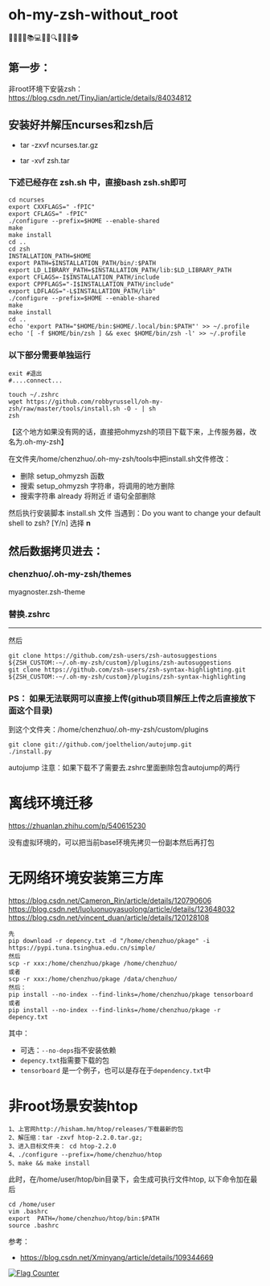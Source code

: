 # oh-my-zsh-without_root
🤝💡🚀🔬📚💻🌐💬🔍🎯🔄🧪🕵️

## 第一步：
非root环境下安装zsh：https://blog.csdn.net/TinyJian/article/details/84034812


## 安装好并解压ncurses和zsh后

- tar -zxvf ncurses.tar.gz

- tar -xvf zsh.tar

### 下述已经存在 zsh.sh 中，直接bash zsh.sh即可
```
cd ncurses
export CXXFLAGS=" -fPIC"
export CFLAGS=" -fPIC"
./configure --prefix=$HOME --enable-shared
make
make install
cd ..
cd zsh
INSTALLATION_PATH=$HOME
export PATH=$INSTALLATION_PATH/bin/:$PATH
export LD_LIBRARY_PATH=$INSTALLATION_PATH/lib:$LD_LIBRARY_PATH
export CFLAGS=-I$INSTALLATION_PATH/include
export CPPFLAGS="-I$INSTALLATION_PATH/include"
export LDFLAGS="-L$INSTALLATION_PATH/lib"
./configure --prefix=$HOME --enable-shared
make
make install
cd ..
echo 'export PATH="$HOME/bin:$HOME/.local/bin:$PATH"' >> ~/.profile
echo '[ -f $HOME/bin/zsh ] && exec $HOME/bin/zsh -l' >> ~/.profile
```

### 以下部分需要单独运行
```
exit #退出
#....connect...

touch ~/.zshrc
wget https://github.com/robbyrussell/oh-my-zsh/raw/master/tools/install.sh -O - | sh
zsh
```
【这个地方如果没有网的话，直接把ohmyzsh的项目下载下来，上传服务器，改名为.oh-my-zsh】

在文件夹/home/chenzhuo/.oh-my-zsh/tools中把install.sh文件修改：
- 删除 setup_ohmyzsh 函数
- 搜索 setup_ohmyzsh 字符串，将调用的地方删除
- 搜索字符串 already 将附近 if 语句全部删除

然后执行安装脚本 install.sh 文件
当遇到：Do you want to change your default shell to zsh? [Y/n] 选择 **n** 


## 然后数据拷贝进去：
### chenzhuo/.oh-my-zsh/themes
myagnoster.zsh-theme 

### 替换.zshrc

----
然后
```
git clone https://github.com/zsh-users/zsh-autosuggestions ${ZSH_CUSTOM:-~/.oh-my-zsh/custom}/plugins/zsh-autosuggestions
git clone https://github.com/zsh-users/zsh-syntax-highlighting.git ${ZSH_CUSTOM:-~/.oh-my-zsh/custom}/plugins/zsh-syntax-highlighting
```
### PS： 如果无法联网可以直接上传(github项目解压上传之后直接放下面这个目录)
到这个文件夹：/home/chenzhuo/.oh-my-zsh/custom/plugins

```
git clone git://github.com/joelthelion/autojump.git
./install.py
```
autojump 注意：如果下载不了需要去.zshrc里面删除包含autojump的两行

# 离线环境迁移
https://zhuanlan.zhihu.com/p/540615230

没有虚拟环境的，可以把当前base环境先拷贝一份副本然后再打包

# 无网络环境安装第三方库
https://blog.csdn.net/Cameron_Rin/article/details/120790606
https://blog.csdn.net/luoluonuoyasuolong/article/details/123648032
https://blog.csdn.net/vincent_duan/article/details/120128108
```
先
pip download -r depency.txt -d "/home/chenzhuo/pkage" -i https://pypi.tuna.tsinghua.edu.cn/simple/
然后
scp -r xxx:/home/chenzhuo/pkage /home/chenzhuo/
或者
scp -r xxx:/home/chenzhuo/pkage /data/chenzhuo/
然后：
pip install --no-index --find-links=/home/chenzhuo/pkage tensorboard
或者
pip install --no-index --find-links=/home/chenzhuo/pkage -r depency.txt
```
其中：
- 可选：```--no-deps```指不安装依赖
- ```depency.txt```指需要下载的包
- ```tensorboard``` 是一个例子，也可以是存在于```dependency.txt```中

# 非root场景安装htop
```
1、上官网http://hisham.hm/htop/releases/下载最新的包
2、解压缩：tar -zxvf htop-2.2.0.tar.gz;
3、进入目标文件夹： cd htop-2.2.0
4、./configure --prefix=/home/chenzhuo/htop
5、make && make install
```
此时，在/home/user/htop/bin目录下，会生成可执行文件htop, 以下命令加在最后

```
cd /home/user
vim .bashrc
export  PATH=/home/chenzhuo/htop/bin:$PATH
source .bashrc
```
参考：
- https://blog.csdn.net/Xminyang/article/details/109344669

<a href="https://info.flagcounter.com/JO7r"><img src="https://s11.flagcounter.com/map/JO7r/size_l/txt_000000/border_CCCCCC/pageviews_0/viewers_0/flags_0/" alt="Flag Counter" border="0"></a>
